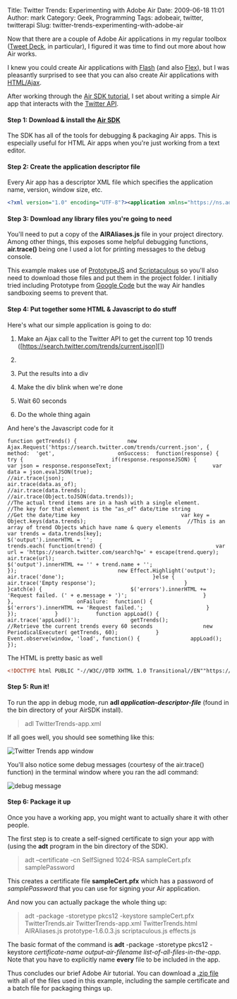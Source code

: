 Title: Twitter Trends:  Experimenting with Adobe Air
Date: 2009-06-18 11:01
Author: mark
Category: Geek, Programming
Tags: adobeair, twitter, twitterapi
Slug: twitter-trends-experimenting-with-adobe-air

Now that there are a couple of Adobe Air applications in my regular
toolbox ([Tweet Deck][], in particular), I figured it was time to find
out more about how Air works.

I knew you could create Air applications with [Flash][] (and also
[Flex][]), but I was pleasantly surprised to see that you can also
create Air applications with [HTML/Ajax][].

After working through the [Air SDK tutorial][], I set about writing a
simple Air app that interacts with the [Twitter API][].

#### Step 1: Download & install the [Air SDK][]


The SDK has all of the tools for debugging & packaging Air apps. This is
especially useful for HTML Air apps when you're just working from a text
editor.

#### Step 2: Create the application descriptor file


Every Air app has a descriptor XML file which specifies the application
name, version, window size, etc.


~~~~ {.xml name="code"}
<?xml version="1.0" encoding="UTF-8"?><application xmlns="https://ns.adobe.com/air/application/1.5">    <id>testing.html.TwitterTrends</id>    <version>0.1</version>    <filename>TwitterTrends</filename>    <initialWindow>        <content>TwitterTrends.html</content>        <visible>true</visible>        <width>300</width>        <height>400</height>    </initialWindow></application>
~~~~



#### Step 3: Download any library files you're going to need


You'll need to put a copy of the **AIRAliases.js** file in your project
directory. Among other things, this exposes some helpful debugging
functions, **air.trace()** being one I used a lot for printing messages
to the debug console.

This example makes use of [PrototypeJS][] and [Scriptaculous][] so
you'll also need to download those files and put them in the project
folder. I initially tried including Prototype from [Google Code][] but
the way Air handles sandboxing seems to prevent that.

#### Step 4: Put together some HTML & Javascript to do stuff


Here's what our simple application is going to do:

1.  Make an Ajax call to the Twitter API to get the current top 10
    trends ([https://search.twitter.com/trends/current.json][])
2.  
    
3.  Put the results into a div
4.  Make the div blink when we're done
5.  Wait 60 seconds
6.  Do the whole thing again



And here's the Javascript code for it


~~~~ {.javascript name="code"}
function getTrends() {                new Ajax.Request('https://search.twitter.com/trends/current.json', {                    method:  'get',                    onSuccess:  function(response) {                        try {                            if(response.responseJSON) {                                var json = response.responseText;                                var data = json.evalJSON(true);                                //air.trace(json);                                air.trace(data.as_of);                                //air.trace(data.trends);                                //air.trace(Object.toJSON(data.trends));                                //The actual trend items are in a hash with a single element.                                //The key for that element is the "as_of" date/time string                                //Get the date/time key                                var key = Object.keys(data.trends);                                //This is an array of trend Objects which have name & query elements                                var trends = data.trends[key];                                $('output').innerHTML = '';                                trends.each( function(trend) {                                    var url = 'https://search.twitter.com/search?q=' + escape(trend.query);                                    air.trace(url);                                    $('output').innerHTML += '' + trend.name + '';                                });                                new Effect.Highlight('output');                                air.trace('done');                            }else {                                air.trace('Empty response');                            }                        }catch(e) {                            $('errors').innerHTML += 'Request failed. (' + e.message + ')';                        }                    },                    onFailure:  function() {                        $('errors').innerHTML += 'Request failed.';                    }                });            }            function appLoad() {                air.trace('appLoad()');                getTrends();                //Retrieve the current trends every 60 seconds                new PeriodicalExecuter( getTrends, 60);            }            Event.observe(window, 'load', function() {                appLoad();            });
~~~~



The HTML is pretty basic as well


~~~~ {.html name="code"}
<!DOCTYPE html PUBLIC "-//W3C//DTD XHTML 1.0 Transitional//EN""https://www.w3.org/TR/xhtml1/DTD/xhtml1-transitional.dtd"><html xmlns="https://www.w3.org/1999/xhtml">    <head>        <title>Twitter Trends</title>        <script src="AIRAliases.js" type="text/javascript"></script>        <script src="prototype-1.6.0.3.js" type="text/javascript"></script>        <script src="scriptaculous.js?load=effects" type="text/javascript"></script>        <style type="text/css">            body {                text-align:  left;            }            h3 {                text-align:  center;            }            #MainContent {                width:  250px;                margin:  auto;                padding-left:  10px;            }            #output {                width:  200px;            }        </style>              <script>            //Javascript goes here        </script>    </head>    <body>        <div id="MainContent">            <h3>Twitter Trends</h3>            <div id="errors"></div>            <div id="output"></div>        </div> <!-- /MainContent -->    </body></html>    
~~~~



#### Step 5: Run it!


To run the app in debug mode, run **adl *application-descriptor-file***
(found in the bin directory of your AirSDK install).


> 
> adl TwitterTrends-app.xml
>
> 



If all goes well, you should see something like this:

![Twitter Trends app window][]

You'll also notice some debug messages (courtesy of the air.trace()
function) in the terminal window where you ran the adl command:

![debug message][]

<h4>
Step 6: Package it up
</h5>

Once you have a working app, you might want to actually share it with
other people.

The first step is to create a self-signed certificate to sign your app
with (using the **adt** program in the bin directory of the SDK).


> 
>
> adt –certificate -cn SelfSigned 1024-RSA sampleCert.pfx samplePassword
>
> 



This creates a certificate file **sampleCert.pfx** which has a password
of *samplePassword* that you can use for signing your Air application.

And now you can actually package the whole thing up:


> 
> adt -package -storetype pkcs12 -keystore sampleCert.pfx
> TwitterTrends.air TwitterTrends-app.xml TwitterTrends.html
> AIRAliases.js prototype-1.6.0.3.js scriptaculous.js effects.js
>
> 



The basic format of the command is **adt** -package -storetype pkcs12
-keystore *certificate-name* *output-air-filename*
*list-of-all-files-in-the-app*. Note that you have to explicitly name
**every** file to be included in the app.

Thus concludes our brief Adobe Air tutorial. You can download a [.zip
file][] with all of the files used in this example, including the sample
certificate and a batch file for packaging things up.

  [Tweet Deck]: https://tweetdeck.com/beta/
  [Flash]: https://www.adobe.com/devnet/air/flash/
  [Flex]: https://www.adobe.com/devnet/air/flex/
  [HTML/Ajax]: https://www.adobe.com/devnet/air/ajax/
  [Air SDK tutorial]: https://help.adobe.com/en_US/AIR/1.5/devappshtml/WS5b3ccc516d4fbf351e63e3d118666ade46-7ecc.html
  [Twitter API]: https://apiwiki.twitter.com/
  [Air SDK]: https://www.adobe.com/products/air/tools/sdk/
  [PrototypeJS]: https://www.prototypejs.org/
  [Scriptaculous]: https://script.aculo.us/
  [Google Code]: https://code.google.com/apis/ajaxlibs/documentation/#prototype
  [https://search.twitter.com/trends/current.json]: https://search.twitter.com/trends/current.json
  [Twitter Trends app window]: https://farm4.static.flickr.com/3413/3638165969_0ba229fe56_o.png
  [debug message]: https://farm4.static.flickr.com/3607/3638980812_0d1a0b9916_o.png
  [.zip file]: https://mark.biek.org/blog/static/TwitterTrends.zip
